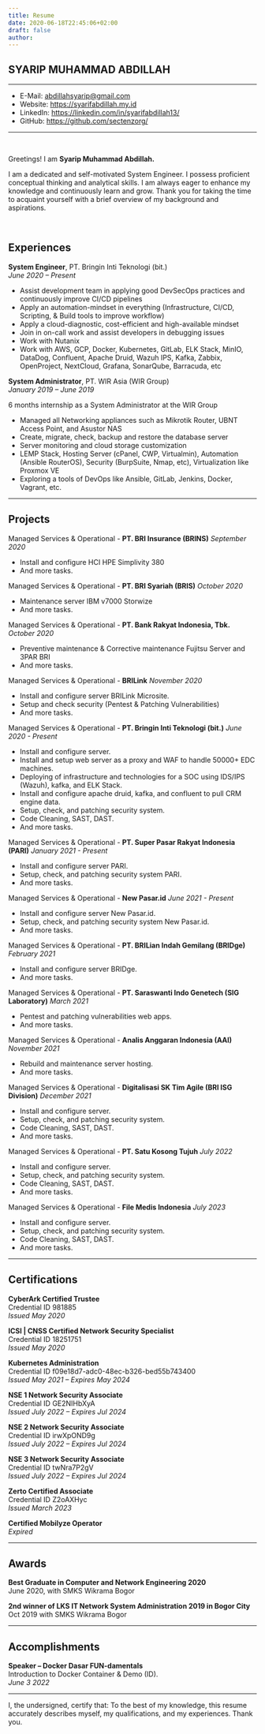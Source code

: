 ```yaml
---
title: Resume
date: 2020-06-18T22:45:06+02:00
draft: false
author: 
---
```


## SYARIP MUHAMMAD ABDILLAH

---
- E-Mail: abdillahsyarip@gmail.com
- Website: https://syarifabdillah.my.id
- LinkedIn: https://linkedin.com/in/syarifabdillah13/
- GitHub: https://github.com/sectenzorg/

---
&nbsp;
 
Greetings! I am **Syarip Muhammad Abdillah.**

I am a dedicated and self-motivated System Engineer. I possess proficient conceptual thinking and analytical skills. I am always eager to enhance my knowledge and continuously learn and grow. Thank you for taking the time to acquaint yourself with a brief overview of my background and aspirations.

&nbsp;

## Experiences
**System Engineer**, PT. Bringin Inti Teknologi (bit.)\
*June 2020 – Present*

- Assist development team in applying good DevSecOps practices and continuously improve CI/CD pipelines
- Apply an automation-mindset in everything (Infrastructure, CI/CD, Scripting, & Build tools to improve workflow)
- Apply a cloud-diagnostic, cost-efficient and high-available mindset
- Join in on-call work and assist developers in debugging issues
- Work with Nutanix
- Work with AWS, GCP, Docker, Kubernetes, GitLab, ELK Stack, MinIO, DataDog, Confluent, Apache Druid, Wazuh IPS, Kafka, Zabbix, OpenProject, NextCloud, Grafana, SonarQube, Barracuda, etc

**System Administrator**, PT. WIR Asia (WIR Group)\
*January 2019 – June 2019*

6 months internship as a System Administrator at the WIR Group

- Managed all Networking appliances such as Mikrotik Router, UBNT Access Point, and Asustor NAS
- Create, migrate, check, backup and restore the database server
- Server monitoring and cloud storage customization
- LEMP Stack, Hosting Server (cPanel, CWP, Virtualmin), Automation (Ansible RouterOS), Security (BurpSuite, Nmap, etc), Virtualization like Proxmox VE
- Exploring a tools of DevOps like Ansible, GitLab, Jenkins, Docker, Vagrant, etc.

---

## Projects

Managed Services & Operational - **PT. BRI Insurance (BRINS)**
*September 2020*

-	Install and configure HCI HPE Simplivity 380
-	And more tasks.

Managed Services & Operational - **PT. BRI Syariah (BRIS)**
*October 2020*

-   Maintenance server IBM v7000 Storwize
-	And more tasks.

Managed Services & Operational - **PT.  Bank Rakyat Indonesia, Tbk.**
*October 2020*

-	Preventive maintenance & Corrective maintenance Fujitsu Server and 3PAR BRI
-	And more tasks.

Managed Services & Operational - **BRILink**
*November 2020*

-	Install and configure server BRILink Microsite.
-   Setup and check security (Pentest & Patching Vulnerabilities)
-	And more tasks.

Managed Services & Operational - **PT. Bringin Inti Teknologi (bit.)**
*June 2020 - Present*

-	Install and configure server.
-   Install and setup web server as a proxy and WAF to handle 50000+ EDC machines.
-   Deploying of infrastructure and technologies for a SOC using IDS/IPS (Wazuh), kafka, and ELK Stack.
-   Install and configure apache druid, kafka, and confluent to pull CRM engine data.
-   Setup, check, and patching security system.
-   Code Cleaning, SAST, DAST.
-	And more tasks.

Managed Services & Operational - **PT. Super Pasar Rakyat Indonesia (PARI)**
*January 2021 - Present*

-	Install and configure server PARI.
-   Setup, check, and patching security system PARI.
-	And more tasks.

Managed Services & Operational - **New Pasar.id**
*June 2021 - Present*

-	Install and configure server New Pasar.id.
-   Setup, check, and patching security system New Pasar.id.
-	And more tasks.

Managed Services & Operational - **PT. BRILian Indah Gemilang (BRIDge)**
*February 2021*

-	Install and configure server BRIDge.
-	And more tasks.

Managed Services & Operational - **PT. Saraswanti Indo Genetech (SIG Laboratory)**
*March 2021*

-	Pentest and patching vulnerabilities web apps.
-	And more tasks.

Managed Services & Operational - **Analis Anggaran Indonesia (AAI)**
*November 2021*

-	Rebuild and maintenance server hosting.
-	And more tasks.

Managed Services & Operational - **Digitalisasi SK Tim Agile (BRI ISG Division)**
*December 2021*

-	Install and configure server.
-   Setup, check, and patching security system.
-   Code Cleaning, SAST, DAST.
-	And more tasks.

Managed Services & Operational - **PT. Satu Kosong Tujuh**
*July 2022*

-	Install and configure server.
-   Setup, check, and patching security system.
-   Code Cleaning, SAST, DAST.
-	And more tasks.

Managed Services & Operational - **File Medis Indonesia**
*July 2023*

-	Install and configure server.
-   Setup, check, and patching security system.
-   Code Cleaning, SAST, DAST.
-	And more tasks.

---

## Certifications

**CyberArk Certified Trustee**\
Credential ID 981885\
*Issued May 2020*

**ICSI | CNSS Certified Network Security Specialist**\
Credential ID 18251751\
*Issued May 2020*

**Kubernetes Administration**\
Credential ID f09e18d7-adc0-48ec-b326-bed55b743400\
*Issued May 2021 – Expires May 2024*

**NSE 1 Network Security Associate**\
Credential ID GE2NIHbXyA\
*Issued July 2022 – Expires Jul 2024*

**NSE 2 Network Security Associate**\
Credential ID irwXpOND9g\
*Issued July 2022 – Expires Jul 2024*

**NSE 3 Network Security Associate**\
Credential ID twNra7P2gV\
*Issued July 2022 – Expires Jul 2024*

**Zerto Certified Associate**\
Credential ID Z2oAXHyc\
*Issued March 2023*

**Certified Mobilyze Operator**\
*Expired*

---

## Awards

**Best Graduate in Computer and Network Engineering 2020**\
June 2020, with SMKS Wikrama Bogor

**2nd winner of LKS IT Network System Administration 2019 in Bogor City**\
Oct 2019 with SMKS Wikrama Bogor

---

## Accomplishments

**Speaker – Docker Dasar FUN-damentals**\
Introduction to Docker Container & Demo (ID).\
*June 3 2022*

--- 

I, the undersigned, certify that:
To the best of my knowledge, this resume accurately describes myself, my qualifications, and my experiences. Thank you.
